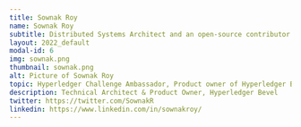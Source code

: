 ```yaml
---
title: Sownak Roy
name: Sownak Roy
subtitle: Distributed Systems Architect and an open-source contributor
layout: 2022_default
modal-id: 6
img: sownak.png
thumbnail: sownak.png
alt: Picture of Sownak Roy
topic: Hyperledger Challenge Ambassador, Product owner of Hyperledger Bevel
description: Technical Architect & Product Owner, Hyperledger Bevel
twitter: https://twitter.com/SownakR
linkedin: https://www.linkedin.com/in/sownakroy/
---
```

